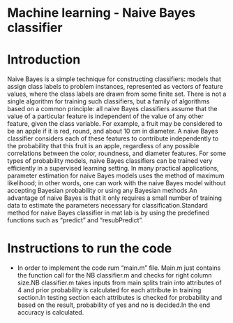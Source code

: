 # Machine learning -  Naive Bayes classifier

# Introduction 

Naive Bayes is a simple technique for constructing classifiers: models that assign class labels to problem
instances, represented as vectors of feature values, where the class labels are drawn from some finite set.
There is not a single algorithm for training such classifiers, but a family of algorithms based on a common
principle: all naive Bayes classifiers assume that the value of a particular feature is independent of the value
of any other feature, given the class variable. For example, a fruit may be considered to be an apple if it
is red, round, and about 10 cm in diameter. A naive Bayes classifier considers each of these features to
contribute independently to the probability that this fruit is an apple, regardless of any possible correlations
between the color, roundness, and diameter features. For some types of probability models, naive Bayes
classifiers can be trained very efficiently in a supervised learning setting. In many practical applications,
parameter estimation for naive Bayes models uses the method of maximum likelihood; in other words,
one can work with the naive Bayes model without accepting Bayesian probability or using any Bayesian
methods.An advantage of naive Bayes is that it only requires a small number of training data to estimate
the parameters necessary for classification.Standard method for naive Bayes classifier in mat lab is by using
the predefined functions such as “predict” and “resubPredict”.

# Instructions to run the code

  - In order to implement the code rum “main.m” file. Main.m just contains the function call for the
NB classifier.m and checks for right column size.NB classifier.m takes inputs from main splits train into
attributes of 4 and prior probability is calculated for each attribute in training section.In testing section
each attributes is checked for probability and based on the result, probability of yes and no is decided.In
the end accuracy is calculated.

